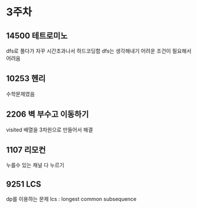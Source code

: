 # 3주차
## 14500 테트로미노
dfs로 풀다가 자꾸 시간초과나서 하드코딩함
dfs는 생각해내기 어려운 조건이 필요해서 어려움

## 10253 헨리
수학문제였음

## 2206 벽 부수고 이동하기
visited 배열을 3차원으로 만들어서 해결

## 1107 리모컨
누를수 있는 채널 다 누르기

## 9251 LCS
dp를 이용하는 문제
lcs : longest common subsequence
